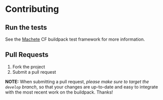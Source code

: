 # Contributing

## Run the tests

See the [Machete](https://github.com/cf-buildpacks/machete) CF buildpack test framework for more information.

## Pull Requests

1. Fork the project
1. Submit a pull request

**NOTE:** When submitting a pull request, *please make sure to target the `develop` branch*, so that your changes are up-to-date and easy to integrate with the most recent work on the buildpack. Thanks!
